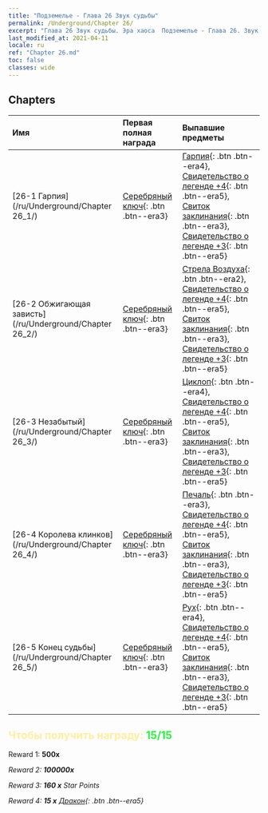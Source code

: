 ```yaml
---
title: "Подземелье - Глава 26 Звук судьбы"
permalink: /Underground/Chapter 26/
excerpt: "Глава 26 Звук судьбы. Эра хаоса  Подземелье - Глава 26. Звук судьбы"
last_modified_at: 2021-04-11
locale: ru
ref: "Chapter 26.md"
toc: false
classes: wide
---
```


## Chapters

  | Имя |  Первая полная награда | Выпавшие предметы |
  |:------------|:------------|:------------| 
  | [26-1 Гарпия](/ru/Underground/Chapter 26_1/) | [Серебряный ключ](/ru/Items/con_693/){: .btn .btn--era3} | [Гарпия](/ru/Items/unt_245/){: .btn .btn--era4}, [Свидетельство о легенде +4](/ru/Items/mat_95/){: .btn .btn--era5}, [Свиток заклинания](/ru/Items/con_694/){: .btn .btn--era3}, [Свидетельство о легенде +3](/ru/Items/mat_88/){: .btn .btn--era5} |
  | [26-2 Обжигающая зависть](/ru/Underground/Chapter 26_2/) | [Серебряный ключ](/ru/Items/con_693/){: .btn .btn--era3} | [Стрела Воздуха](/ru/Items/her_449/){: .btn .btn--era2}, [Свидетельство о легенде +4](/ru/Items/mat_95/){: .btn .btn--era5}, [Свиток заклинания](/ru/Items/con_694/){: .btn .btn--era3}, [Свидетельство о легенде +3](/ru/Items/mat_88/){: .btn .btn--era5} |
  | [26-3 Незабытый](/ru/Underground/Chapter 26_3/) | [Серебряный ключ](/ru/Items/con_693/){: .btn .btn--era3} | [Циклоп](/ru/Items/unt_222/){: .btn .btn--era4}, [Свидетельство о легенде +4](/ru/Items/mat_95/){: .btn .btn--era5}, [Свиток заклинания](/ru/Items/con_694/){: .btn .btn--era3}, [Свидетельство о легенде +3](/ru/Items/mat_88/){: .btn .btn--era5} |
  | [26-4 Королева клинков](/ru/Underground/Chapter 26_4/) | [Серебряный ключ](/ru/Items/con_693/){: .btn .btn--era3} | [Печаль](/ru/Items/her_458/){: .btn .btn--era3}, [Свидетельство о легенде +4](/ru/Items/mat_95/){: .btn .btn--era5}, [Свиток заклинания](/ru/Items/con_694/){: .btn .btn--era3}, [Свидетельство о легенде +3](/ru/Items/mat_88/){: .btn .btn--era5} |
  | [26-5 Конец судьбы](/ru/Underground/Chapter 26_5/) | [Серебряный ключ](/ru/Items/con_693/){: .btn .btn--era3} | [Рух](/ru/Items/unt_221/){: .btn .btn--era4}, [Свидетельство о легенде +4](/ru/Items/mat_95/){: .btn .btn--era5}, [Свиток заклинания](/ru/Items/con_694/){: .btn .btn--era3}, [Свидетельство о легенде +3](/ru/Items/mat_88/){: .btn .btn--era5} |


## <span style="color: #ffeea0">Чтобы получить награду: </span><span style="color: #27f73a">15/15</span>

 Reward 1:  **500x** <i class="fas fa-gem"/>

 Reward 2:  **100000x** <i class="fas fa-coins"/>

 Reward 3: **160 x** Star Points

 Reward 4: **15 x** [Дракон](/ru/Items/her_387/){: .btn .btn--era5}

